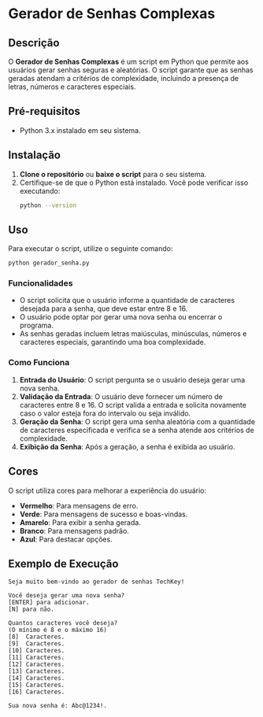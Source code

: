 # Gerador de Senhas Complexas

## Descrição
O **Gerador de Senhas Complexas** é um script em Python que permite aos usuários gerar senhas seguras e aleatórias. O script garante que as senhas geradas atendam a critérios de complexidade, incluindo a presença de letras, números e caracteres especiais.

## Pré-requisitos
- Python 3.x instalado em seu sistema.

## Instalação
1. **Clone o repositório** ou **baixe o script** para o seu sistema.
2. Certifique-se de que o Python está instalado. Você pode verificar isso executando:
   ```bash
   python --version
   ```

## Uso
Para executar o script, utilize o seguinte comando:
```bash
python gerador_senha.py
```

### Funcionalidades
- O script solicita que o usuário informe a quantidade de caracteres desejada para a senha, que deve estar entre 8 e 16.
- O usuário pode optar por gerar uma nova senha ou encerrar o programa.
- As senhas geradas incluem letras maiúsculas, minúsculas, números e caracteres especiais, garantindo uma boa complexidade.

### Como Funciona
1. **Entrada do Usuário**: O script pergunta se o usuário deseja gerar uma nova senha.
2. **Validação da Entrada**: O usuário deve fornecer um número de caracteres entre 8 e 16. O script valida a entrada e solicita novamente caso o valor esteja fora do intervalo ou seja inválido.
3. **Geração da Senha**: O script gera uma senha aleatória com a quantidade de caracteres especificada e verifica se a senha atende aos critérios de complexidade.
4. **Exibição da Senha**: Após a geração, a senha é exibida ao usuário.

## Cores
O script utiliza cores para melhorar a experiência do usuário:
- **Vermelho**: Para mensagens de erro.
- **Verde**: Para mensagens de sucesso e boas-vindas.
- **Amarelo**: Para exibir a senha gerada.
- **Branco**: Para mensagens padrão.
- **Azul**: Para destacar opções.

## Exemplo de Execução
```plaintext
Seja muito bem-vindo ao gerador de senhas TechKey!

Você deseja gerar uma nova senha?
[ENTER] para adicionar.
[N] para não.

Quantos caracteres você deseja?
(O mínimo é 8 e o máximo 16)
[8]  Caracteres.
[9]  Caracteres.
[10] Caracteres.
[11] Caracteres.
[12] Caracteres.
[13] Caracteres.
[14] Caracteres.
[15] Caracteres.
[16] Caracteres.

Sua nova senha é: Abc@1234!.
```
